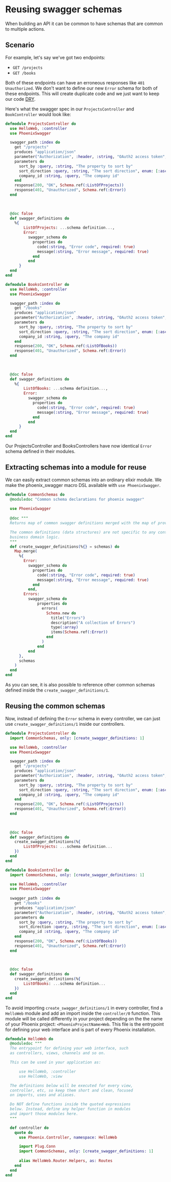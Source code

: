 # Reusing swagger schemas

When building an API it can be common to have schemas that are common to multiple actions.

## Scenario

For example, let's say we've got two endpoints:
- `GET /projects`
- `GET /books`

Both of these endpoints can have an erroneous responses like `401 Unauthorized`.
We don't want to define our new `Error` schema for both of these endpoints. This will create
duplicate code and we just want to keep our code [DRY](https://cs.wikipedia.org/wiki/Don%27t_repeat_yourself).

Here's what the swagger spec in our `ProjectsController` and `BookController` would look like:

```elixir
defmodule ProjectsController do
  use HelloWeb, :controller
  use PhoenixSwagger

  swagger_path :index do
    get "/projects"
    produces "application/json"
    parameter("Authorization", :header, :string, "OAuth2 access token", required: true)
    parameters do      
      sort_by :query, :string, "The property to sort by"
      sort_direction :query, :string, "The sort direction", enum: [:asc, :desc], default: :asc
      company_id :string, :query, "The company id"
    end
    response(200, "OK", Schema.ref(:ListOfProjects))
    response(401, "Unauthorized", Schema.ref(:Error))
  end
  
  

  @doc false
  def swagger_definitions do
    %{
        ListOfProjects: ...schema definition...,
        Error: 
          swagger_schema do
            properties do
              code(:string, "Error code", required: true)
              message(:string, "Error message", required: true)
            end
          end
      } 
  end
end
```

```elixir
defmodule BooksController do
  use HelloWeb, :controller
  use PhoenixSwagger

  swagger_path :index do
    get "/books"
    produces "application/json"
    parameter("Authorization", :header, :string, "OAuth2 access token", required: true)
    parameters do      
      sort_by :query, :string, "The property to sort by"
      sort_direction :query, :string, "The sort direction", enum: [:asc, :desc], default: :asc
      company_id :string, :query, "The company id"
    end
    response(200, "OK", Schema.ref(:ListOfBooks))
    response(401, "Unauthorized", Schema.ref(:Error))
  end
  
  

  @doc false
  def swagger_definitions do
    %{
        ListOfBooks: ...schema definition...,
        Error: 
          swagger_schema do
            properties do
              code(:string, "Error code", required: true)
              message(:string, "Error message", required: true)
            end
          end
      } 
  end
end
```

Our ProjectsController and BooksControllers have now identical `Error` schema defined in their modules.


## Extracting schemas into a module for reuse

We can easily extract common schemas into an ordinary elixir module. 
We make the phoenix_swagger macro DSL available with `use PhoenixSwagger`.

```elixir
defmodule CommonSchemas do
  @moduledoc "Common schema declarations for phoenix swagger"
  
  use PhoenixSwagger
  
  @doc """
  Returns map of common swagger definitions merged with the map of provided schema definitions.

  The common definitions (data structures) are not specific to any controller or
  business domain logic.
  """
  def create_swagger_definitions(%{} = schemas) do
    Map.merge(
      %{
        Error: 
          swagger_schema do
            properties do
              code(:string, "Error code", required: true)
              message(:string, "Error message", required: true)
            end
          end,
        Errors:
          swagger_schema do
              properties do
                errors(
                  Schema.new do
                    title("Errors")
                    description("A collection of Errors")
                    type(:array)
                    items(Schema.ref(:Error))
                  end
                )
              end
          end          
      },
      schemas
    )
  end
end
```

As you can see, it is also possible to reference other common schemas defined inside the `create_swagger_definitions/1`.

## Reusing the common schemas

Now, instead of defining the `Error` schema in every controller, we can just use `create_swagger_definitions/1`
inside our controllers.

```elixir
defmodule ProjectsController do
  import CommonSchemas, only: [create_swagger_definitions: 1]

  use HelloWeb, :controller
  use PhoenixSwagger

  swagger_path :index do
    get "/projects"
    produces "application/json"
    parameter("Authorization", :header, :string, "OAuth2 access token", required: true)
    parameters do      
      sort_by :query, :string, "The property to sort by"
      sort_direction :query, :string, "The sort direction", enum: [:asc, :desc], default: :asc
      company_id :string, :query, "The company id"
    end
    response(200, "OK", Schema.ref(:ListOfProjects))
    response(401, "Unauthorized", Schema.ref(:Error))
  end
  
  

  @doc false
  def swagger_definitions do
    create_swagger_definitions(%{
        ListOfProjects: ...schema definition...
    })  
  end
end
```

```elixir
defmodule BooksController do
  import CommonSchemas, only: [create_swagger_definitions: 1]

  use HelloWeb, :controller
  use PhoenixSwagger
  
  swagger_path :index do
    get "/books"
    produces "application/json"
    parameter("Authorization", :header, :string, "OAuth2 access token", required: true)
    parameters do      
      sort_by :query, :string, "The property to sort by"
      sort_direction :query, :string, "The sort direction", enum: [:asc, :desc], default: :asc
      company_id :string, :query, "The company id"
    end
    response(200, "OK", Schema.ref(:ListOfBooks))
    response(401, "Unauthorized", Schema.ref(:Error))
  end
  
  

  @doc false
  def swagger_definitions do
    create_swagger_definitions(%{
        ListOfBooks: ...schema definition...
    }) 
  end
end
```

To avoid importing `create_swagger_definitions/1` in every controller, find a `HelloWeb` module and add an import
inside the `controller/0` function. This module will be called differently in your project depending on the the name of your 
Phoenix project: `<PhoenixProjectName>Web`. This file is the entrypoint for defining your web interface and is part
of every Phoenix installation.


```elixir
defmodule HelloWeb do
  @moduledoc """
  The entrypoint for defining your web interface, such
  as controllers, views, channels and so on.

  This can be used in your application as:

      use HelloWeb, :controller
      use HelloWeb, :view

  The definitions below will be executed for every view,
  controller, etc, so keep them short and clean, focused
  on imports, uses and aliases.

  Do NOT define functions inside the quoted expressions
  below. Instead, define any helper function in modules
  and import those modules here.
  """

  def controller do
    quote do
      use Phoenix.Controller, namespace: HelloWeb

      import Plug.Conn
      import CommonSchemas, only: [create_swagger_definitions: 1]
      
      alias HelloWeb.Router.Helpers, as: Routes
    end
  end
end
```


